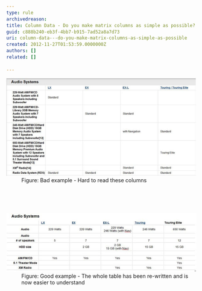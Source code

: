 ```yaml
---
type: rule
archivedreason: 
title: Column Data - Do you make matrix columns as simple as possible?
guid: c888b240-eb3f-4bb7-b915-7ad52a8a7d73
uri: column-data---do-you-make-matrix-columns-as-simple-as-possible
created: 2012-11-27T01:53:59.0000000Z
authors: []
related: []

---
```



<dl class="badImage"><dt><img alt="Bad alignment" src="../../assets/bad-matrixcol.jpg" /></dt>
<dd>Figure: Bad example - Hard to read these columns</dd></dl>
<br><excerpt class='endintro'></excerpt><br>
​<dl class="goodImage"><dt><img alt="Good alignment" src="../../assets/good-matrixcol.jpg" /></dt>
<dd>Figure: Good example - The whole table has been re-written and is now easier to understand</dd></dl>



